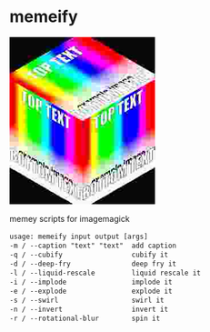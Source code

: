 # memeify

![demo image](demo.png)

memey scripts for imagemagick

    usage: memeify input output [args]
    -m / --caption "text" "text"  add caption
    -q / --cubify                 cubify it
    -d / --deep-fry               deep fry it
    -l / --liquid-rescale         liquid rescale it
    -i / --implode                implode it
    -e / --explode                explode it
    -s / --swirl                  swirl it
    -n / --invert                 invert it
    -r / --rotational-blur        spin it
